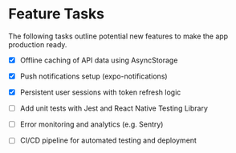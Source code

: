 # Feature Tasks

The following tasks outline potential new features to make the app production ready.

- [x] Offline caching of API data using AsyncStorage
- [x] Push notifications setup (expo-notifications)
- [x] Persistent user sessions with token refresh logic
- [ ] Add unit tests with Jest and React Native Testing Library
- [ ] Error monitoring and analytics (e.g. Sentry)
- [ ] CI/CD pipeline for automated testing and deployment

